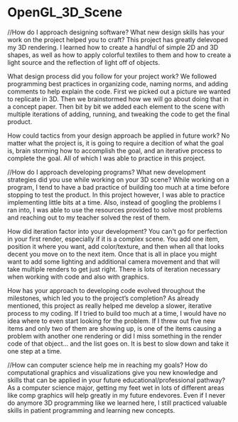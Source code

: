# OpenGL_3D_Scene

//How do I approach designing software?
  What new design skills has your work on the project helped you to craft?
This project has greatly delevoped my 3D rendering. I learned how to create a handful of simple 2D and 3D shapes, as well as how to apply colorful textiles to them and how to create a light source and the reflection of light off of objects. 
  
  What design process did you follow for your project work?
We followed programming best practices in organizing code, naming norms, and adding comments to help explain the code. First we picked out a picture we wanted to replicate in 3D. Then we brainstormed how we will go about doing that in a concept paper. Then bit by bit we added each element to the scene with multiple iterations of adding, running, and tweaking the code to get the final product. 
  
  How could tactics from your design approach be applied in future work?
No matter what the project is, it is going to require a decition of what the goal is, brain storming how to accomplish the goal, and an iterative process to complete the goal. All of which I was able to practice in this project. 

//How do I approach developing programs?
  What new development strategies did you use while working on your 3D scene?
While working on a program, I tend to have a bad practice of building too much at a time before stopping to test the product. In this project however, I was able to practice implementing little bits at a time. Also, instead of googling the problems I ran into, I was able to use the resources provided to solve most problems and reaching out to my teacher solved the rest of them. 
  
  How did iteration factor into your development?
You can't go for perfection in your first render, especially if it is a complex scene. You add one item, position it where you want, add color/texture, and then when all that looks decent you move on to the next item. Once that is all in place you might want to add some lighting and additional camera movement and that will take multiple renders to get just right. There is lots of iteration necessary when working with code and also with graphics. 

  How has your approach to developing code evolved throughout the milestones, which led you to the project’s completion?
As already mentioned, this project as really helped me develop a slower, iterative process to my coding. If I tried to build too much at a time, I would have no idea where to even start looking for the problem. If I threw out five new items and only two of them are showing up, is one of the items causing a problem with another one rendering or did I miss something in the render code of that object... and the list goes on. It is best to slow down and take it one step at a time. 
  
//How can computer science help me in reaching my goals?
  How do computational graphics and visualizations give you new knowledge and skills that can be applied in your future educational/professional pathway?
As a computer science major, getting my feet wet in lots of different areas like comp graphics will help greatly in my future endevores. Even if I never do anymore 3D programming like we learned here, I still practiced valuable skills in patient programming and learning new concepts. 

